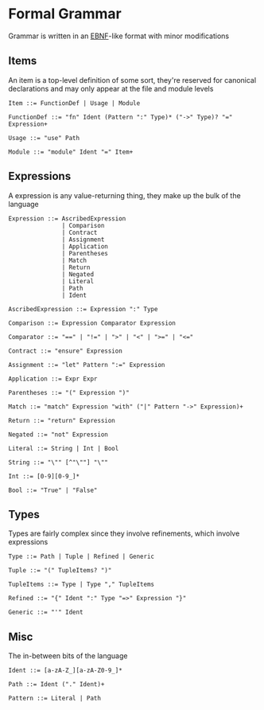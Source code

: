 # Formal Grammar

Grammar is written in an [EBNF]-like format with minor modifications  

## Items

An item is a top-level definition of some sort, they're reserved for canonical declarations and may only appear at the file
and module levels

```ebnf
Item ::= FunctionDef | Usage | Module

FunctionDef ::= "fn" Ident (Pattern ":" Type)* ("->" Type)? "=" Expression+

Usage ::= "use" Path

Module ::= "module" Ident "=" Item+
```

## Expressions

A expression is any value-returning thing, they make up the bulk of the language

```ebnf
Expression ::= AscribedExpression
               | Comparison
               | Contract
               | Assignment
               | Application
               | Parentheses
               | Match
               | Return
               | Negated
               | Literal
               | Path
               | Ident

AscribedExpression ::= Expression ":" Type

Comparison ::= Expression Comparator Expression

Comparator ::= "==" | "!=" | ">" | "<" | ">=" | "<="

Contract ::= "ensure" Expression

Assignment ::= "let" Pattern ":=" Expression

Application ::= Expr Expr

Parentheses ::= "(" Expression ")"

Match ::= "match" Expression "with" ("|" Pattern "->" Expression)+

Return ::= "return" Expression

Negated ::= "not" Expression

Literal ::= String | Int | Bool

String ::= "\"" [^"\""] "\""

Int ::= [0-9][0-9_]*

Bool ::= "True" | "False"
```

## Types

Types are fairly complex since they involve refinements, which involve expressions

```ebnf
Type ::= Path | Tuple | Refined | Generic

Tuple ::= "(" TupleItems? ")"

TupleItems ::= Type | Type "," TupleItems

Refined ::= "{" Ident ":" Type "=>" Expression "}"

Generic ::= "'" Ident
```

## Misc

The in-between bits of the language

```ebnf
Ident ::= [a-zA-Z_][a-zA-Z0-9_]*

Path ::= Ident ("." Ident)+

Pattern ::= Literal | Path
```

[EBNF]: (https://en.wikipedia.org/wiki/Extended_Backus%E2%80%93Naur_form)

